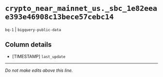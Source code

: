 # `crypto_near_mainnet_us._sbc_1e82eeae393e46908c13bece57cebc14`
`bq-1` | `bigquery-public-data`

## Column details
* [TIMESTAMP] `last_update`

-------------------------------------------------------------------------------
*Do not make edits above this line.*
